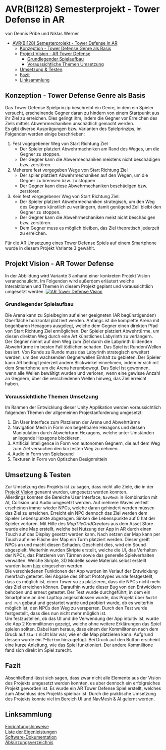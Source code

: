 # AVR(BI128) Semesterprojekt - Tower Defense in AR
von Dennis Pribe und Niklas Werner  

- [AVR(BI128) Semesterprojekt - Tower Defense in AR](#avrbi128-semesterprojekt---tower-defense-in-ar)
  - [Konzeption - Tower Defense Genre als Basis](#konzeption---tower-defense-genre-als-basis)
  - [Projekt Vision - AR Tower Defense](#projekt-vision---ar-tower-defense)
    - [Grundlegender Spielaufbau](#grundlegender-spielaufbau)
    - [Voraussichtliche Themen Umsetzung](#voraussichtliche-themen-umsetzung)
  - [Umsetzung & Testen](#umsetzung--testen)
  - [Fazit](#fazit)
  - [Linksammlung](#linksammlung)

## Konzeption - Tower Defense Genre als Basis
Das Tower Defense Spielprinzip beschreibt ein Genre, in dem ein Spieler versucht, erscheinende Gegner daran zu hindern von einem Startpunkt aus ihr Ziel zu erreichen. Dies gelingt ihm, indem die Gegner vor Erreichen des Ziels mittels Abwehrmechaniken unschädlich gemacht werden.  
Es gibt diverse Ausprägungen bzw. Varianten des Spielprinzips, im Folgenden werden einige beschrieben:
1. Fest vogegebener Weg von Start Richtung Ziel
    * Der Spieler platziert Abwehrmachniken am Rand des Weges, um die Gegner zu stoppen.
    * Der Gegner kann die Abwermechaniken meistens nicht beschädigen bzw. zerstören.
2. Meherere fest vorgegeben Wege von Start Richtung Ziel
    * Der spiler platziert Abwehrmechaniken auf den Wegen, um die Gegner zu bremsen bzw. zu stoppen.
    * Der Gegner kann diese Abwehrmechaniken beschädigen bzw. zerstören.
3. Kein fest vorgegebener Weg von Start Richtung Ziel.
    * Der Spieler platziert Abwehrmechaniken strategisch, um den Weg des Gegners künstlich zu verlängern, damit genügend Zeil bleibt den Gegner zu stoppen.
    * Der Gegner kann die Abwehrmechaniken meist nicht beschädigen bzw. zerstören.
    * Dem Gegner muss es möglich bleiben, das Ziel theoretisch jederzeit zu erreichen.

Für die AR Umsetzung eines Tower Defense Spiels auf einem Smartphone wurde in diesem Projekt Variante 3 gewählt.

## Projekt Vision - AR Tower Defense
In der Abbildung wird Variante 3 anhand einer konkreten Projekt Vision veranschaulicht. Im Folgenden wird außerdem erläutert welche Interaktionen und Themen in diesem Projekt geplant und voraussichtlich umgesetzt werden.
[![AR Tower Defense Vision](./artowerdefensevision.png)](artowerdefensevision.png)

### Grundlegender Spielaufbau
Die Arena kann zu Spielbeginn auf einer geeigneten (AR begünstigenden) Oberfläche horizontal platziert werden. Anfangs ist die komplette Arena mit begehbaren Hexagons ausgelegt, welche dem Gegner einen direkten Pfad von Start Richtung Ziel ermöglichen. Der Spieler platziert Abwehrtürme, um diesen direkten Weg durch eine Art künstliches Labyrinth zu verlängern. Der Gegner nimmt auf dem Weg zum Ziel durch die Labyrinth bildenden Abwehrtürme im besten Fall tödlichen schaden. Das Spiel ist Runden/Wellen basiert. Von Runde zu Runde muss das Labyrinth strategisch erweitert werden, um den wachsenden Gegnerwellen Einhalt zu gebieten. Der Spieler kann AR bedingt jederzeit andere Blickwinkel einnehmen, indem er sich mit dem Smartphone um die Arena herumbewegt. Das Spiel ist gewonnen, wenn alle Wellen bewältigt wurden und verloren, wenn eine gewisse Anzahl an Gegnern, über die verschiedenen Wellen hinweg, das Ziel erreicht haben.

### Voraussichtliche Themen Umsetzung
Im Rahmen der Entwicklung dieser Unity Applikation werden voraussichtlich folgenden Themen der allgemeinen Projektanforderung umgesetzt:
1. Ein User Interface zum Platzieren der Arena und Abwehrtürme
2. Navigation Mesh in Form von begehbaren Hexagons und dessen Manipulation durch
Abwehrturm Hexagons, welche unter Umständen anliegende Hexagons blockieren.
3. Artificial Intelligence in Form von autonomen Gegnern, die auf dem Weg zum Ziel versuchen
den kürzesten Weg zu nehmen.
4. Audio in Form von Spielsound
5. Texturen in Form von Optischen Designmitteln

## Umsetzung & Testen
Zur Umsetzung des Projekts ist zu sagen, dass nicht alle Ziele, die in der [Projekt Vision](#projekt-vision---ar-tower-defense) genannt wurden, umgesetzt werden konnten.  
Allerdings konnten die Bereiche User Interface, `NavMesh` in Kombination mit AI, Collision und Audio umgesetzt werden. Auf mehrere Waves verteilt erscheinen immer wieder NPCs, welche daran gehindert werden müssen das Ziel zu erreichen. Erreicht ein NPC dennoch das Ziel werden dem Spieler Lebenspunkte abgezogen. Sinken die Lebenspunkte auf 0 hat der Spieler verloren. Mit Hilfe des _MapTileGridCreators_ aus dem Asset Store wurde eine Map erstellt, welche bei Nutzung der App in AR durch einen Touch auf das Display gesetzt werden kann. Nach setzen der Map kann per Touch auf eine Fläche der Map ein Turm platziert werden. Dieser greift NPCs an und macht diesen Schaden. Geschieht dies, wird ein Sound abgespielt. Weiterhin wurden Skripte erstellt, welche die UI, das Verhalten der NPCs, das Platzieren von Türmen sowie das generelle Spielverhalten verwalten.
Welche Skripte, 3D Modelle sowie Materials selbst erstellt wurden kann [hier](./eigenleistung.md) eingesehen werden.  
Die verschiedenen Funktionen der App wurden im Verlauf der Entwicklung mehrfach getestet. Bei Abgabe des Ghost Prototypes wurde festgestellt, dass es möglich ist, einen Tower so zu platzieren, dass die NPCs nicht mehr das Ziel erreichen können. Daraufhin wurde dieser Bug von den Entwicklern behoben und erneut getestet. Der Test wurde durchgeführt, in dem ein Smartphone an den Lapttop angeschlossen wurde, das Projekt über `Build and run` gebaut und gestartet wurde und probiert wurde, ob es weiterhin möglich ist, den NPCs den Weg zu versperren. Durch den Test wurde festgestellt, dass dies nun nicht mehr möglich ist.  
Um festzustellen, ob das UI und die Verwendung der App intuitiv ist, wurde die App 2 Kommilitonen gezeigt, welche ohne weitere Erklärungen das Spiel spielen sollten. Dabei kam heraus, dass einem der Kommilitonen nach dem Druck auf `Start` nicht klar war, wie er die Map platzieren kann. Aufgrund dessen wurde ein ?-`Button` hinzugefügt. Bei Druck auf den Button erscheint eine kurze Anleitung, wie das Spiel funktioniert. Der andere Kommilitone fand sich direkt im Spiel zurecht.

## Fazit
Abschließend lässt sich sagen, dass zwar nicht alle Elemente aus der Vision des Projekts umgesetzt werden konnten, es aber dennoch ein erfolgreiches Projekt geworden ist. Es wurde ein AR Tower Defense Spiel erstellt, welches zum Abschluss des Projekts spielbar ist. Durch die praktische Umsetzung des Projekts konnte viel im Bereich UI und NavMesh & AI gelernt werden.

## Linksammlung
[Einrichtungshinweise](./README.md)  
[Liste der Eigenleistungen](./eigenleistung.md)  
[Software-Dokumentation](./software-documentation.md)  
[Abkürzungsverzeichnis](./abkuerzungsverzeichnis.md)